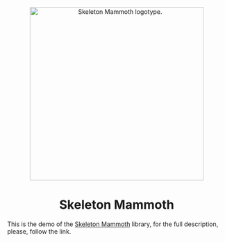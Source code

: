 <div align="center">
  <img src="https://github.com/WOLFRIEND/skeleton-mammoth-demo/blob/main/src/images/sm-logo-big.png" alt="Skeleton Mammoth logotype." style="width: 400px">
</div>

<h1 align="center">Skeleton Mammoth</h1>

This is the demo of the <a href=https://github.com/WOLFRIEND/skeleton-mammoth>Skeleton Mammoth</a> library,
for the full description, please, follow the link.